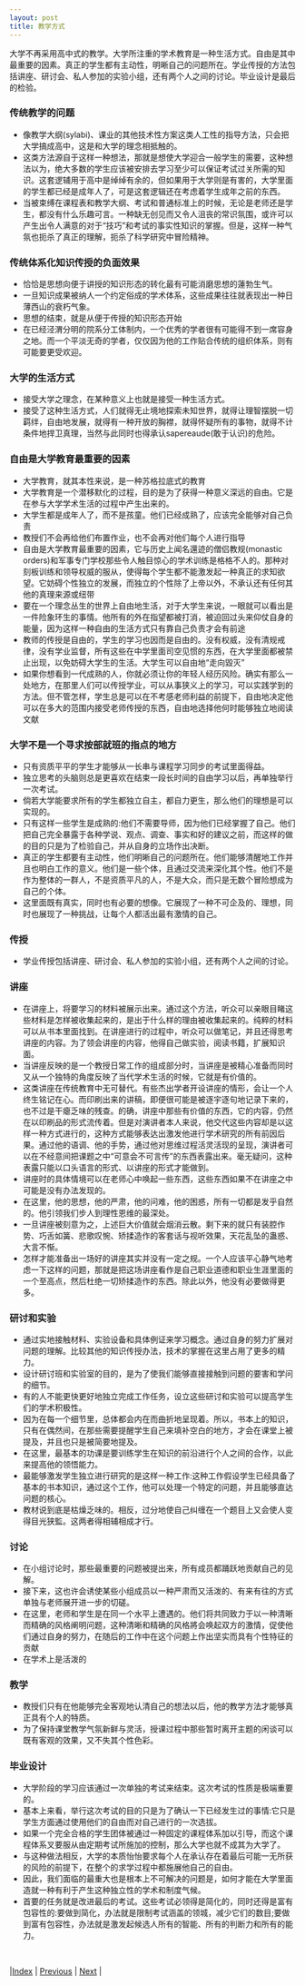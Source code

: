 ```yaml
---
layout: post
title: 教学方式
---
```


大学不再采用高中式的教学。大学所注重的学术教育是一种生活方式。自由是其中最重要的因素。真正的学生都有主动性，明晰自己的问题所在。学业传授的方法包括讲座、研讨会、私人参加的实验小组，还有两个人之间的讨论。毕业设计是最后的检验。

### 传统教学的问题
- 像教学大纲(sylabi)、课业的其他技术性方案这类人工性的指导方法，只会把大学搞成高中，这是和大学的理念相抵触的。
- 这类方法源自于这样一种想法，那就是想使大学迎合一般学生的需要，这种想法以为，绝大多数的学生应该被安排去学习至少可以保证考试过关所需的知识。这套逻辅用于高中是绰绰有余的，但如果用于大学则是有害的，大学里面的学生都已经是成年人了，可是这套逻辑还在考虑着学生成年之前的东西。
- 当被束缚在课程表和教学大纲、考试和普通标准上的时候，无论是老师还是学生，都没有什么乐趣可言。一种缺无创见而又令人沮丧的常识氛围，或许可以产生出令人满意的对于“技巧”和考试的事实性知识的掌握。但是，这样一种气氛也扼杀了真正的理解，扼杀了科学研究中冒险精神。

### 传统体系化知识传授的负面效果
- 恰恰是思想向便于讲授的知识形态的转化最有可能消磨思想的蓮勃生气。
- 一旦知识成果被纳人一个约定俗成的学术体系，这些成果往往就表现出一种日薄西山的衰朽气象。
- 思想的结束，就是从便于传授的知识形态开始
- 在已经泾渭分明的院系分工体制内，一个优秀的学者很有可能得不到一席容身之地。而一个平淡无奇的学者，仅仅因为他的工作贴合传统的组织体系，则有可能要更受欢迎。

### 大学的生活方式
- 接受大学之理念，在某种意义上也就是接受一种生活方式。
- 接受了这种生活方式，人们就得无止境地探索未知世界，就得让理智摆脱一切羁绊，自由地发展，就得有一种开放的胸襟，就得怀疑所有的事物，就得不计条件地捍卫真理，当然与此同时也得承认sapereaude(敢于认识)的危险。

### 自由是大学教育最重要的因素
- 大学教育，就其本性来说，是一种苏格拉底式的教育
- 大学教育是一个潜移默化的过程，目的是为了获得一种意义深远的自由。它是在参与大学学术生活的过程中产生出来的。
- 大学生都是成年人了，而不是孩童。他们已经成熟了，应该完全能够对自己负责
- 教授们不会再给他们布置作业，也不会再对他们每个人进行指导
- 自由是大学教育最重要的因素，它与历史上闻名還迹的僧侣教规(monastic orders)和军事专门学校那些令人触目惊心的学术训练是格格不人的。那种对刻板训练和领导权威的服从，使得每个学生都不能激发起一种真正的求知欲望。它妨碍个性独立的发展，而独立的个性除了上帝以外，不承认还有任何其他的真理来源或纽带
- 要在一个理念丛生的世界上自由地生活，对于大学生来说，一眼就可以看出是一件险象环生的事情。他所有的外在指望都被打消，被迫回过头来仰仗自身的能量，因为这样一种自由的生活方式只有靠自己负责才会有前途
- 教师的传授是自由的，学生的学习也因而是自由的。没有权威，没有清规戒律，没有学业监督，所有这些在中学里面司空见惯的东西，在大学里面都被禁止出现，以免妨碍大学生的生活。大学生可以自由地“走向毀灭”
- 如果你想看到一代成熟的人，你就必须让你的年轻人经历风险。确实有那么一处地方，在那里人们可以传授学业，可以从事狭义上的学习，可以实践学到的方法。但不管怎样，学生总是可以在不考感老师利益的前提下，自由地决定他可以在多大的范围内接受老师传授的东西，自由地选择他何时能够独立地阅读文献

### 大学不是一个寻求按部就班的指点的地方
- 只有资质平平的学生才能够从一长串与课程学习同步的考试里面得益。
- 独立思考的头脑则总是更喜欢在结束一段长时间的自由学习以后，再单独举行一次考试。
- 倘若大学能要求所有的学生都独立自主，都自力更生，那么他们的理想是可以实现的。
- 只有这样一些学生是成熟的:他们不需要导师，因为他们已经掌握了自己。他们把自己完全暴露于各种学说、观点、调查、事实和好的建议之前，而这样的做的目的只是为了检验自己，并从自身的立场作出决断。
- 真正的学生都要有主动性，他们明晰自己的问题所在。他们能够清醒地工作并且也明白工作的意义。他们是一些个体，且通过交流来深化其个性。他们不是作为整体的一群人，不是资质平凡的人，不是大众，而只是无数个冒险想成为自己的个体。
- 这里面既有真实，同时也有必要的想像。它展现了一种不可企及的、理想，同时也展现了一种挑战，让每个人都活出最有激情的自己。

### 传授
- 学业传授包括讲座、研讨会、私人参加的实验小组，还有两个人之间的讨论。

### 讲座
- 在讲座上，将要学习的材料被展示出来。通过这个方法，听众可以亲眼目睹这些材料是怎样被收集起来的，是出于什么样的理由被收集起来的。纯粹的材料可以从书本里面找到。在讲座进行的过程中，听众可以做笔记，并且还得思考讲座的内容。为了领会讲座的内容，他得自己做实验，阅读书籍，扩展知识面。
- 当讲座反映的是一个教授日常工作的组成部分时，当讲座是被精心准备而同时又从一个独特的角度反映了当代学术生活的时候，它就是有价值的。
- 这类讲座在传统教育中无可替代。有些杰出学者开设讲座的情形，会让一个人终生铭记在心。而印刷出来的讲稿，即便很可能是被逐宇逐句地记录下来的，也不过是干瘪乏味的残查。的确，讲座中那些有价值的东西，它的内容，仍然在以印刷品的形式流传着。但是对演讲者本人来说，他交代这些内容却是以这样一种方式进行的，这种方式能够表达出激发他进行学术研究的所有前因后果。通过他的语调、他的手势，通过他对思维过程活灵活现的呈现，演讲者可以在不经意间把课题之中“可意会不可言传”的东西表露出来。毫无疑问，这种表露只能以口头语言的形式、以讲座的形式才能做到。
- 讲座时的具体情境可以在老师心中唤起一些东西，这些东西如果不在讲座之中可能是没有办法发现的。
- 在这里，他的思想，他的严肃，他的问难，他的困惑，所有一切都是发乎自然的。他引领我们步人到理性恩维的最深处。
- 一旦讲座被刻意为之，上述巨大价值就会烟消云散。剩下来的就只有装腔作势、巧舌如簧、悲歌叹惋、矫揉造作的客套话与视听效果，天花乱坠的蛊惑、大言不惭。
- 怎样才能准备出一场好的讲座其实并没有一定之规。一个人应该平心静气地考虑一下这样的问题，那就是把这场讲座看作是自己职业道德和职业生涯里面的一个至高点，然后杜绝一切矫揉造作的东西。除此以外，他没有必要做得更多。

### 研讨和实验
- 通过实地接触材料、实验设备和具体例证来学习概念。通过自身的努力扩展对问题的理解。比较其他的知识传授办法，技术的掌握在这里占用了更多的精力。
- 设计研讨班和实验室的目的，是为了使我们能够直接接触到问题的要害和学问的细节。
- 有的人不能更快更好地独立完成工作任务，设立这些研讨和实验可以提高学生们的学术积极性。
- 因为在每一个细节里，总体都会内在而曲折地呈现着。所以，书本上的知识，只有在偶然间，在那些需要提醒学生自己来填补空白的地方，才会在课堂上被提及，并且也只是被简要地提及。
- 在这里，最基本的功课是要训练学生在知识的前沿进行个人之间的合作，以此来提高他的领悟能力。
- 最能够激发学生独立进行研究的是这样一种工作:这种工作假设学生已经具备了基本的书本知识，通过这个工作，他可以处理一个特定的问题，并且能够直达问题的核心。
- 教材说到底是枯燥乏味的。相反，过分地使自己纠缠在一个题目上又会使人变得目光狭監。这两者得相辅相成才行。

### 讨论
- 在小组讨论时，那些最重要的问题被提出来，所有成员都踊跃地贡献自己的见解。
- 接下来，这也许会诱使某些小组成员以一种严肃而又活泼的、有来有往的方式单独与老师展开进一步的切磋。
- 在这里，老师和学生是在同一个水平上遭遇的。他们将共同致力于以一种清晰而精确的风格阐明问题，这种清晰和精确的风格將会唤起双方的激情，促使他们通过自身的努力，在随后的工作中在这个问题上作出坚实而具有个性特征的贡献
- 在学术上是活泼的

### 教学
- 教授们只有在他能够完全客观地认清自己的想法以后，他的教学方法才能够真正具有个人的特质。
- 为了保持课堂教学气氛新鲜与灵活，授课过程中那些暂时离开主题的闲谈可以既有客观的效果，又不失其个性色彩。

### 毕业设计
- 大学阶段的学习应该通过一次单独的考试来结束。这次考试的性质是极端重要的。
- 基本上来看，举行这次考试的目的只是为了确认一下已经发生过的事情:它只是学生方面通过使用他们的自由而对自己进行的一次选拔。
- 如果一个完全合格的学生团体被通过一种固定的课程体系加以引导，而这个课程体系叉要服从由定期考试所施加的控制，那么大学也就不成其为大学了。
- 与这种做法相反，大学的本质怡怡要求每个人在承认存在着最后可能一无所获的风险的前提下，在整个的求学过程中都施展他自己的自由。
- 因此，我们面临的最重大也是根本上不可解决的问题是，如何才能在大学里面造就一种有利于产生这种独立性的学术和制度气候。
- 首要的任务就是改进最后的考试。这些考试必领得是简化的，同时还得是富有包容性的:要做到简化，办法就是限制考试涵盖的领城，减少它们的数目;要做到富有包容性，办法就是激发起候选人所有的智能、所有的判断力和所有的能力。

<br/>

|[Index](../) | [Previous](2-7-student) | [Next](3-1-manage)  |
